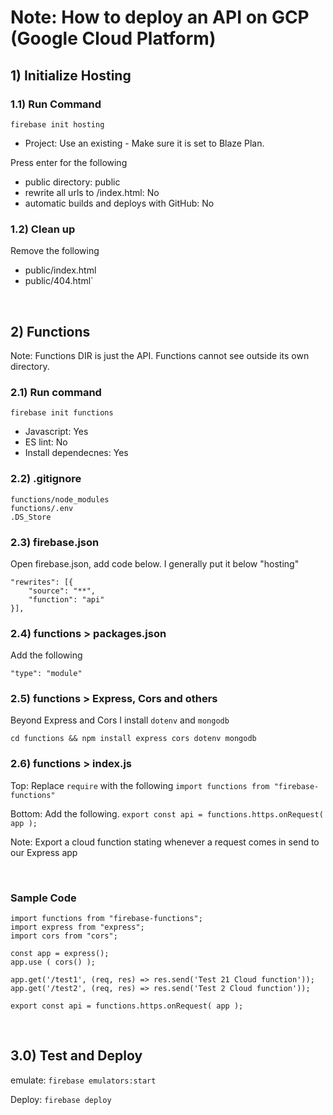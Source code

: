 # Note: How to deploy an API on GCP (Google Cloud Platform)

## 1) Initialize Hosting

### 1.1) Run Command
`firebase init hosting`
* Project: Use an existing - Make sure it is set to Blaze Plan.

Press enter for the following
* public directory: public
* rewrite all urls to /index.html: No
* automatic builds and deploys with GitHub: No

### 1.2) Clean up
Remove the following
* public/index.html 
* public/404.html`

<br>

## 2) Functions
Note: Functions DIR is just the API. Functions cannot see outside its own directory.

### 2.1) Run command
`firebase init functions`
* Javascript: Yes
* ES lint: No
* Install dependecnes: Yes

### 2.2) .gitignore
```
functions/node_modules
functions/.env
.DS_Store
```

### 2.3) firebase.json

Open firebase.json, add code below. I generally put it below "hosting"
```
"rewrites": [{
    "source": "**",
    "function": "api"
}],
```

### 2.4) functions > packages.json

Add the following

`"type": "module"`

### 2.5) functions > Express, Cors and others
Beyond Express and Cors I install `dotenv` and `mongodb`

`cd functions && npm install express cors dotenv mongodb`



### 2.6) functions > index.js
Top: Replace `require` with the following
`import functions from "firebase-functions"`

Bottom: Add the following.
`export const api = functions.https.onRequest( app );`

Note: Export a cloud function stating whenever a request comes in send to our Express app

<br>

### Sample Code
```
import functions from "firebase-functions";
import express from "express";
import cors from "cors";

const app = express();
app.use ( cors() );

app.get('/test1', (req, res) => res.send('Test 21 Cloud function'));
app.get('/test2', (req, res) => res.send('Test 2 Cloud function'));

export const api = functions.https.onRequest( app );

```

<br>

## 3.0) Test and Deploy
emulate: `firebase emulators:start`

Deploy: `firebase deploy`
